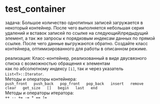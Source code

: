 # test_container

задача:
Большое количество однотипных записей загружается в некоторый контейнер.
После чего выполняется небольшая серия удалений и вставок записей по ссылке на следующий\предыдущий элемент,
а так же запросы к порядковым индексам данных по прямой ссылке.
После чего данные выгружаются обратно.
Создайте класс контейнера, оптимизированного для работы в описанном режиме.

реализация:
Класс-контейнер, реализованный в виде двусвязного списка с возможностью обращения к элементам  
как по абсолютному индексу `[i]`, так и через указатель `List<T>::Iterator`.  
Методы и операторы контейнера:  
`
    push_front  
    push_back  
    pop_front  
    pop_back  
    insert  
    remove  
    clear  
    get_size  
    []  
    begin  
    last  
    end  
`  
Методы и операторы итератора:  
`
    ++
    --
    +=
    -=
    *
    ==
    !=
`
